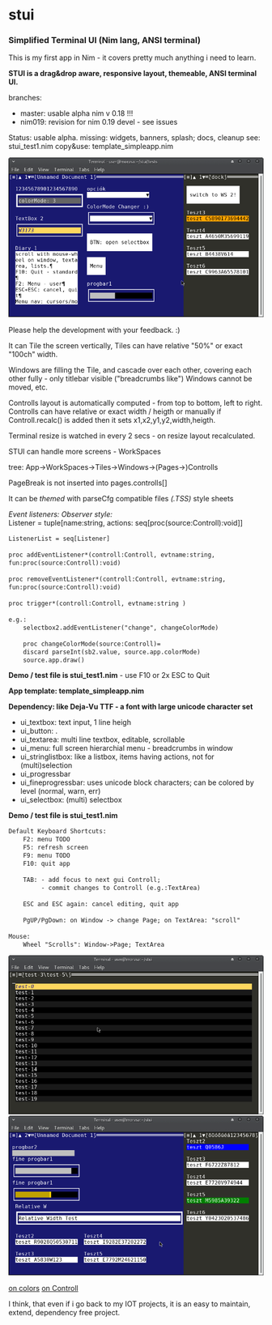 # stui
### Simplified Terminal UI (Nim lang, ANSI terminal) 

This is my first app in Nim - it covers pretty much anything i need to learn.

**STUI is a drag&drop aware, responsive layout, themeable, ANSI terminal UI.**

branches:
* master: usable alpha nim v 0.18 !!!
* nim019: revision for nim 0.19 devel - see issues

Status: usable alpha. missing: widgets, banners, splash; docs, cleanup
  see: stui_test1.nim
  copy&use: template_simpleapp.nim

![Screenshot_2018-09-14_14-06-24](doc/Screenshot_2018-09-27_16-14-04.png)

Please help the development with your feedback. :)


It can Tile the screen vertically, 
Tiles can have relative "50%" or exact "100ch" width.

Windows are filling the Tile, and cascade over each other, 
covering each other fully - only titlebar visible ("breadcrumbs like")
Windows cannot be moved, etc.

Controlls layout is automatically computed - from top to bottom, left to right.
Controlls can have relative or exact width / heigth
or manually if Controll.recalc() is added then it sets x1,x2,y1,y2,width,heigth.

Terminal resize is watched in every 2 secs - on resize layout recalculated.

STUI can handle more screens - WorkSpaces  

  tree: App->WorkSpaces->Tiles->Windows->(Pages->)Controlls  

  PageBreak is not inserted into pages.controlls[]  


It can be *themed* with parseCfg compatible files *(.TSS)* style sheets


*Event listeners: Observer style:*  
    Listener = tuple[name:string, actions: seq[proc(source:Controll):void]]

    ListenerList = seq[Listener]

    proc addEventListener*(controll:Controll, evtname:string, fun:proc(source:Controll):void)

    proc removeEventListener*(controll:Controll, evtname:string, fun:proc(source:Controll):void)

    proc trigger*(controll:Controll, evtname:string )

    e.g.:
        selectbox2.addEventListener("change", changeColorMode)

        proc changeColorMode(source:Controll)=
        discard parseInt(sb2.value, source.app.colorMode)
        source.app.draw()



**Demo / test file is stui_test1.nim** - use F10 or 2x ESC to Quit

**App template: template_simpleapp.nim**

**Dependency: like Deja-Vu TTF - a font with large unicode character set**

* ui_textbox: text input, 1 line heigh
* ui_button: .
* ui_textarea: multi line textbox, editable, scrollable
* ui_menu: full screen hierarchial menu - breadcrumbs in window
* ui_stringlistbox: like a listbox, items having actions, not for (multi)selection
* ui_progressbar
* ui_fineprogressbar: uses unicode block characters; can be colored by level (normal, warn, err)
* ui_selectbox: (multi) selectbox

**Demo / test file is stui_test1.nim**

    Default Keyboard Shortcuts:
        F2: menu TODO
        F5: refresh screen
        F9: menu TODO
        F10: quit app

        TAB: - add focus to next gui Controll; 
             - commit changes to Controll (e.g.:TextArea)

        ESC and ESC again: cancel editing, quit app

        PgUP/PgDown: on Window -> change Page; on TextArea: "scroll"

    Mouse:
        Wheel "Scrolls": Window->Page; TextArea

![Screenshot_2018-09-14_14-07-18](doc/Screenshot_2018-09-14_14-07-18.png)
![Screenshot_2018-09-14_14-07-41](doc/Screenshot_2018-09-14_14-07-41.png)


  [on colors](doc/Colors.md)
  [on Controll](doc/Controlls.md)



I think, that even if i go back to my IOT projects, 
it is an easy to maintain, extend, dependency free project.




